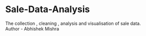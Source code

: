 # Sale-Data-Analysis
The collection , cleaning , analysis and visualisation of sale data.
<br>
Author - Abhishek Mishra
